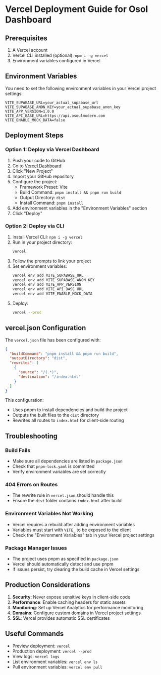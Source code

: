 # Vercel Deployment Guide for Osol Dashboard

## Prerequisites

1. A Vercel account
2. Vercel CLI installed (optional): `npm i -g vercel`
3. Environment variables configured in Vercel

## Environment Variables

You need to set the following environment variables in your Vercel project settings:

```
VITE_SUPABASE_URL=your_actual_supabase_url
VITE_SUPABASE_ANON_KEY=your_actual_supabase_anon_key
VITE_APP_VERSION=1.0.0
VITE_API_BASE_URL=https://api.osoulmodern.com
VITE_ENABLE_MOCK_DATA=false
```

## Deployment Steps

### Option 1: Deploy via Vercel Dashboard

1. Push your code to GitHub
2. Go to [Vercel Dashboard](https://vercel.com/dashboard)
3. Click "New Project"
4. Import your GitHub repository
5. Configure the project:
   - Framework Preset: Vite
   - Build Command: `pnpm install && pnpm run build`
   - Output Directory: `dist`
   - Install Command: `pnpm install`
6. Add environment variables in the "Environment Variables" section
7. Click "Deploy"

### Option 2: Deploy via CLI

1. Install Vercel CLI: `npm i -g vercel`
2. Run in your project directory:
   ```bash
   vercel
   ```
3. Follow the prompts to link your project
4. Set environment variables:
   ```bash
   vercel env add VITE_SUPABASE_URL
   vercel env add VITE_SUPABASE_ANON_KEY
   vercel env add VITE_APP_VERSION
   vercel env add VITE_API_BASE_URL
   vercel env add VITE_ENABLE_MOCK_DATA
   ```
5. Deploy:
   ```bash
   vercel --prod
   ```

## vercel.json Configuration

The `vercel.json` file has been configured with:

```json
{
  "buildCommand": "pnpm install && pnpm run build",
  "outputDirectory": "dist",
  "rewrites": [
    {
      "source": "/(.*)",
      "destination": "/index.html"
    }
  ]
}
```

This configuration:
- Uses pnpm to install dependencies and build the project
- Outputs the built files to the `dist` directory
- Rewrites all routes to `index.html` for client-side routing

## Troubleshooting

### Build Fails
- Make sure all dependencies are listed in `package.json`
- Check that `pnpm-lock.yaml` is committed
- Verify environment variables are set correctly

### 404 Errors on Routes
- The rewrite rule in `vercel.json` should handle this
- Ensure the `dist` folder contains `index.html` after build

### Environment Variables Not Working
- Vercel requires a rebuild after adding environment variables
- Variables must start with `VITE_` to be exposed to the client
- Check the "Environment Variables" tab in your Vercel project settings

### Package Manager Issues
- The project uses pnpm as specified in `package.json`
- Vercel should automatically detect and use pnpm
- If issues persist, try clearing the build cache in Vercel settings

## Production Considerations

1. **Security**: Never expose sensitive keys in client-side code
2. **Performance**: Enable caching headers for static assets
3. **Monitoring**: Set up Vercel Analytics for performance monitoring
4. **Domains**: Configure custom domains in Vercel project settings
5. **SSL**: Vercel provides automatic SSL certificates

## Useful Commands

- Preview deployment: `vercel`
- Production deployment: `vercel --prod`
- View logs: `vercel logs`
- List environment variables: `vercel env ls`
- Pull environment variables: `vercel env pull`